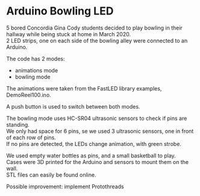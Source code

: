 # Arduino Bowling LED

5 bored Concordia Gina Cody students decided to play bowling in their hallway while being stuck at home in March 2020.<br/>
2 LED strips, one on each side of the bowling alley were connected to an Arduino.

The code has 2 modes:
- animations mode
- bowling mode

The animations were taken from the FastLED library examples, DemoReel100.ino.

A push button is used to switch between both modes.

The bowling mode uses HC-SR04 ultrasonic sensors to check if pins are standing.<br/>
We only had space for 6 pins, se we used 3 ultrasonic sensors, one in front of each row of pins.<br/>
If no pins are detected, the LEDs change animation, with green strobe. 

We used empty water bottles as pins, and a small basketball to play.<br/>
Cases were 3D printed for the Arduino and sensors to mount them on the wall.<br/>
STL files can easily be found online.

Possible improvement: implement Protothreads
